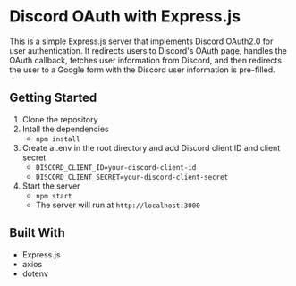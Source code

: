 # Discord OAuth with Express.js
This is a simple Express.js server that implements Discord OAuth2.0 for user authentication. It redirects users to Discord's OAuth page, handles the OAuth callback, fetches user information from Discord, and then redirects the user to a Google form with the Discord user information is pre-filled.
## Getting Started
1. Clone the repository
2. Intall the dependencies 
   * `npm install`
3. Create a .env in the root directory and add Discord client ID and client secret
   * `DISCORD_CLIENT_ID=your-discord-client-id`
   * `DISCORD_CLIENT_SECRET=your-discord-client-secret`
4. Start the server
   * `npm start`
   * The server will run at `http://localhost:3000`

## Built With
* Express.js
* axios
* dotenv